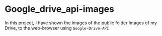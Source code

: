 # Google_drive_api-images
In this project, I have shown the images of the public folder Images of my Drive, to the web-browser using `Google-Drive-API`
